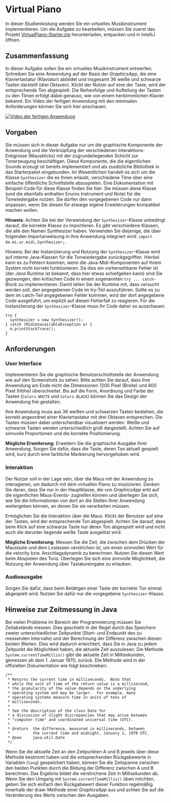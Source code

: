 # Virtual Piano

In dieser Studienleistung werden Sie ein virtuelles Musikinstrument implementieren. Um die Aufgabe zu bearbeiten, müssen
Sie zuerst das
Projekt [VirtualPiano-Starter.zip](https://github.com/alexanderbazo/VirtualPiano/archive/refs/heads/master.zip)
herunterladen, entpacken und in IntelliJ öffnen.

## Zusammenfassung

In dieser Aufgabe sollen Sie ein virtuelles Musikinstrument entwerfen. Schreiben Sie eine Anwendung auf der Basis der
*GraphicsApp*, die eine Klaviertastatur (Klaviatur) abbildet und insgesamt 36 weiße und schwarze Tasten darstellt (drei
Oktaven). Klickt der Nutzer auf eine der Taste, wird der entsprechende Ton abgespielt. Die Reihenfolge und Aufteilung
der Tasten zu den Tönen erfolgt dabei genauso, wie von einem herkömmlichen Klavier bekannt. Ein Video der fertigen
Anwendung mit den minimalen Anforderungen können Sie sich hier anschauen:

[![Video der fertigen Anwendung](https://files.mi.ur.de/seafhttp/files/bd29de9f-7103-4b07-a415-6965292a90f0/virtual-piano-1.png)](https://files.mi.ur.de/seafhttp/files/152c7cf9-98c0-4765-ad69-fd76cc6fbefa/virtual-piano.mp4)

## Vorgaben

Sie müssen sich in dieser Aufgabe nur um die graphische Komponente der Anwendung und die Verknüpfung der verschiedenen
Interaktions-Ereignisse (Mausklicks) mit der zugrundeliegenden Schicht zur Tonerzeugung beschäftigen. Diese Komponente,
die die eigentlichen Sounds erzeugt ist bereits implementiert und als zusätzliche Bibliothek in das Starterpaket
eingebunden. Im Wesentlichen handelt es sich um die Klasse `Synthesizer` die es Ihnen erlaubt, verschiedene Töne über
eine einfache öffentliche Schnittstelle abzuspielen. Eine Dokumentation mit Beispiel-Code für diese Klasse finden Sie
hier. Sie müssen diese Klasse (und die ebenfalls enthalten Enums Instrument und Note) für die Tonwiedergabe nutzen. Sie
dürfen den vorgegebenen Code nur dann anpassen, wenn Sie diesen für etwaige eigene Erweiterungen kompatibel machen
wollen.

**Hinweis**: Achten Sie bei der Verwendung der `Synthesizer`-Klasse unbedingt darauf, die korrekte Klasse zu
importieren. Es gibt verschiedene Klassen, die alle den Namen Synthesizer haben. Verwenden Sie diejenige, die über
folgenden Importanweisung in Ihre Anwendung integriert wird: `import de.mi.ur.midi.Synthesizer;`.

Hinweis: Bei der Instanziierung und Nutzung der `Synthesizer`-Klasse wird auf interne Java-Klassen für die Tonwiedergabe
zurückgegriffen. Hierbei kann es zu Fehlern kommen, wenn die Java-Midi-Komponenten auf Ihrem System nicht korrekt
funktionieren. Da dies ein vorhersehbarer Fehler ist (der *Java Runtime* ist bekannt, dass hier etwas schiefgehen kann)
sind Sie gezwungen, den kritischen Code in einem sogenannten `try ... catch`-Block zu implementieren. Damit teilen Sie
der Runtime mit, dass versucht werden soll, den angegebenen Code im try-Teil auszuführen. Sollte es zu dem im catch-Teil
angegebenen Fehler kommen, wird der dort angegebene Code ausgeführt, um explizit auf diesen Fehlerfall zu reagieren. Für
die Instanziierung der `Synthesizer`-Klasse muss Ihr Code daher so ausschauen:

```
try {
  synthesizer = new Synthesizer();
} catch (MidiUnavailableException e) {
  e.printStackTrace();
}
```

## Anforderungen

### User Interface

Implementieren Sie die graphische Benutzerschnittstelle der Anwendung wie auf den Screenshots zu sehen. Bitte achten Sie
darauf, dass Ihre Anwendung am Ende nicht die Dimensionen 1200 Pixel (Breite) und 800 Pixel (Höhe) überschreitet. Bis
auf die Form, Anordnung und Farbe der Tasten (`Colors.WHITE` und `Colors.BLACK`) können Sie das Design der Anwendung
frei gestalten.

Ihre Anwendung muss aus 36 weißen und schwarzen Tasten bestehen, die korrekt angeordnet einer Klaviertastatur mit drei
Oktaven entsprechen. Die Tasten müssen dabei unterscheidbar visualisiert werden. Weiße und schwarze Tasten werden
unterschiedlich groß dargestellt. Achten Sie auf sinnvolle Proportionen und die korrekte Positionierung.

**Mögliche Erweiterung**: Erweitern Sie die graphische Ausgabe Ihrer Anwendung. Sorgen Sie dafür, dass die Taste, deren
Ton aktuell gespielt wird, kurz durch eine farbliche Markierung hervorgehoben wird.

### Interaktion

Der Nutzer soll in der Lage sein, über die Maus mit der Anwendung zu interagieren, um dadurch mit dem virtuellen Piano
zu musizieren. Denken Sie daran, dass Sie nur in der Hauptklasse, die von *GraphicsApp* erbt auf die eigentlichen
Maus-Events- zugreifen können und überlegen Sie sich, wie Sie die Informationen von dort an die Stellen Ihrer Anwendung
weitergeben können, an denen Sie sie verarbeiten müssen.

Ermöglichen Sie die Interaktion über die Maus. Klickt der Benutzer auf eine der Tasten, wird der entsprechende Ton
abgespielt. Achten Sie darauf, dass beim Klick auf eine schwarze Taste nur deren Ton abgespielt wird und nicht auch die
darunter liegende weiße Taste ausgelöst wird.

**Mögliche Erweiterung**: Messen Sie die Zeit, die zwischen dem Drücken der Maustaste und dem Loslassen verstrichen ist,
um einen sinnvollen Wert für die velocity bzw. Anschlagsdynamik zu berechnen. Nutzen Sie diesen Wert beim Abspielen des
Tons. Überlegen Sie sich eine sinnvolle Möglichkeit, die Nutzung der Anwendung über Tastatureingabe zu erlauben.

### Audioausgabe

Sorgen Sie dafür, dass beim Betätigen einer Taste der korrekte Ton einmal abgespielt wird. Nutzen Sie dafür nur die
vorgegebene `Synthesizer`-Klasse.

## Hinweise zur Zeitmessung in Java

Bei vielen Probleme im Bereich der Programmierung müssen Sie Zeitabstände messen. Dies geschieht in der Regel durch das
Speichern zweier unterschiedlicher Zeitpunkte (Start- und Endpunkt des zu messenden Intervalls) und der Berechnung der
Differenz zwischen diesen beiden Werten. Dies wird dadurch erleichtert, dass Sie in Java zu jedem Zeitpunkt die
Möglichkeit haben, die aktuelle Zeit auszulesen: Die Methode `System.currentTimeMillis()` gibt die aktuelle Zeit in
Millisekunden, gemessen ab dem 1. Januar 1970, zurück. Die Methode wird in der offiziellen Dokumentation wie folgt
beschrieben:

```
/**
 * Returns the current time in milliseconds.  Note that
 * while the unit of time of the return value is a millisecond,
 * the granularity of the value depends on the underlying
 * operating system and may be larger.  For example, many
 * operating systems measure time in units of tens of
 * milliseconds.
 *
 * See the description of the class Date for
 * a discussion of slight discrepancies that may arise between
 * "computer time" and coordinated universal time (UTC).
 *
 * @return  the difference, measured in milliseconds, between
 *          the current time and midnight, January 1, 1970 UTC.
 * @see     java.util.Date
 */
```

Wenn Sie die aktuelle Zeit an den Zeitpunkten A und B jeweils über diese Methode bestimmt haben und die entsprechenden
Rückgabewerte in Variablen (`long`) gespeichert haben, können Sie die Zeitspanne zwischen den beiden Punkten durch die
Bildung der Differenz zwischen A und B berechnen. Das Ergebnis bildet die verstrichene Zeit in Millisekunden ab. Wenn
Sie den Umgang mit `System.currentTimeMillis()` üben möchten, geben Sie sich einfach den Rückgabewert dieser Funktion
regelmäßig innerhalb der draw-Methode einer *GraphicsApp* aus und achten Sie auf die Veränderung des Werts zwischen den
Ausgaben.